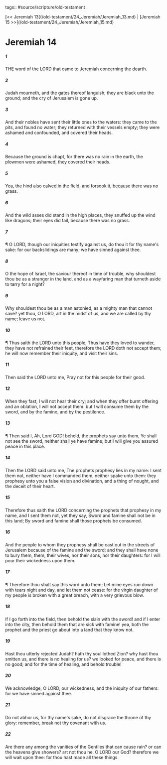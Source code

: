 tags:: #source/scripture/old-testament

[<< Jeremiah 13[(/old-testament/24_Jeremiah/Jeremiah_13.md) | [Jeremiah 15 >>[(/old-testament/24_Jeremiah/Jeremiah_15.md)

# Jeremiah 14

##### 1

THE word of the LORD that came to Jeremiah concerning the dearth.

##### 2

Judah mourneth, and the gates thereof languish; they are black unto the ground; and the cry of Jerusalem is gone up.

##### 3

And their nobles have sent their little ones to the waters: they came to the pits, and found no water; they returned with their vessels empty; they were ashamed and confounded, and covered their heads.

##### 4

Because the ground is chapt, for there was no rain in the earth, the plowmen were ashamed, they covered their heads.

##### 5

Yea, the hind also calved in the field, and forsook it, because there was no grass.

##### 6

And the wild asses did stand in the high places, they snuffed up the wind like dragons; their eyes did fail, because there was no grass.

##### 7

¶ O LORD, though our iniquities testify against us, do thou it for thy name's sake: for our backslidings are many; we have sinned against thee.

##### 8

O the hope of Israel, the saviour thereof in time of trouble, why shouldest thou be as a stranger in the land, and as a wayfaring man that turneth aside to tarry for a night?

##### 9

Why shouldest thou be as a man astonied, as a mighty man that cannot save? yet thou, O LORD, art in the midst of us, and we are called by thy name; leave us not.

##### 10

¶ Thus saith the LORD unto this people, Thus have they loved to wander, they have not refrained their feet, therefore the LORD doth not accept them; he will now remember their iniquity, and visit their sins.

##### 11

Then said the LORD unto me, Pray not for this people for their good.

##### 12

When they fast, I will not hear their cry; and when they offer burnt offering and an oblation, I will not accept them: but I will consume them by the sword, and by the famine, and by the pestilence.

##### 13

¶ Then said I, Ah, Lord GOD! behold, the prophets say unto them, Ye shall not see the sword, neither shall ye have famine; but I will give you assured peace in this place.

##### 14

Then the LORD said unto me, The prophets prophesy lies in my name: I sent them not, neither have I commanded them, neither spake unto them: they prophesy unto you a false vision and divination, and a thing of nought, and the deceit of their heart.

##### 15

Therefore thus saith the LORD concerning the prophets that prophesy in my name, and I sent them not, yet they say, Sword and famine shall not be in this land; By sword and famine shall those prophets be consumed.

##### 16

And the people to whom they prophesy shall be cast out in the streets of Jerusalem because of the famine and the sword; and they shall have none to bury them, them, their wives, nor their sons, nor their daughters: for I will pour their wickedness upon them.

##### 17

¶ Therefore thou shalt say this word unto them; Let mine eyes run down with tears night and day, and let them not cease: for the virgin daughter of my people is broken with a great breach, with a very grievous blow.

##### 18

If I go forth into the field, then behold the slain with the sword! and if I enter into the city, then behold them that are sick with famine! yea, both the prophet and the priest go about into a land that they know not.

##### 19

Hast thou utterly rejected Judah? hath thy soul lothed Zion? why hast thou smitten us, and there is no healing for us? we looked for peace, and there is no good; and for the time of healing, and behold trouble!

##### 20

We acknowledge, O LORD, our wickedness, and the iniquity of our fathers: for we have sinned against thee.

##### 21

Do not abhor us, for thy name's sake, do not disgrace the throne of thy glory: remember, break not thy covenant with us.

##### 22

Are there any among the vanities of the Gentiles that can cause rain? or can the heavens give showers? art not thou he, O LORD our God? therefore we will wait upon thee: for thou hast made all these things.
